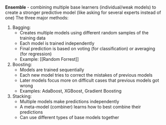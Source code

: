 **Ensemble** - combining multiple base learners (individual/weak models) to create a stronger predictive model (like asking for several experts instead of one)
The three major methods:
1. Bagging:
	- Creates multiple models using different random samples of the training data
	- Each model is trained independently
	- Final prediction is based on voting (for classification) or averaging (for regression)
	- Example: [[Random Forrest]]
2. Boosting:
	- Models are trained sequentially
	- Each new model tries to correct the mistakes of previous models
	- Later models focus more on difficult cases that previous models got wrong
	- Examples: AdaBoost, XGBoost, Gradient Boosting
3. Stacking:
	- Multiple models make predictions independently
	- A meta-model (combiner) learns how to best combine their predictions
	- Can use different types of base models together


